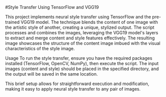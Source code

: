#Style Transfer Using TensorFlow and VGG19

This project implements neural style transfer using TensorFlow and the pre-trained VGG19 model. The technique blends the content of one image with the artistic style of another, creating a unique, stylized output. The script processes and combines the images, leveraging the VGG19 model's layers to extract and merge content and style features effectively. The resulting image showcases the structure of the content image imbued with the visual characteristics of the style image.

Usage
To run the style transfer, ensure you have the required packages installed (TensorFlow, OpenCV, NumPy), then execute the script. The input images (content and style) should be placed in the specified directory, and the output will be saved in the same location.

This brief setup allows for straightforward execution and modification, making it easy to apply neural style transfer to any pair of images.







